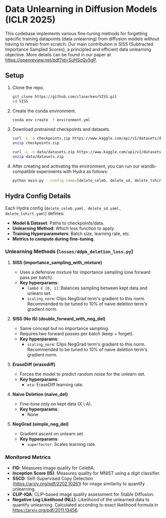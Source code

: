 # Data Unlearning in Diffusion Models (ICLR 2025)

This codebase implements various fine-tuning methods for forgetting specific training datapoints (data unlearning) from diffusion models without having to retrain from scratch. Our main contribution is SISS (Subtracted Importance Sampled Scores), a principled and efficient data unlearning objective. More details can be found in our paper at https://openreview.net/pdf?id=SuHScQv5gP.

## Setup

1. Clone the repo.
    ```sh
    git clone https://github.com/claserken/SISS.git
    cd SISS
    ```

2. Create the conda environment.
    ```sh
    conda env create -f environment.yml
    ```

3. Download pretrained checkpoints and datasets.
    ```sh
    curl -L -o checkpoints.zip https://www.kaggle.com/api/v1/datasets/download/kenhas/data-unlearning-in-diffusion-models-checkpoints
    unzip checkpoints.zip

    curl -L -o data/datasets.zip https://www.kaggle.com/api/v1/datasets/download/kenhas/data-unlearning-in-diffusion-models-datasets
    unzip data/datasets.zip
    ```

4. After creating and activating the environment, you can run our wandb-compatible experiments with Hydra as follows:
    ```sh
    python main.py --config-name=[delete_celeb, delete_sd, delete_tshirt]
    ```

## Hydra Config Details

Each Hydra config (``delete_celeb.yaml, delete_sd.yaml, delete_tshirt.yaml``) defines:
- **Model & Dataset**: Paths to checkpoints/data.
- **Unlearning Method**: Which loss function to apply.
- **Training Hyperparameters**: Batch size, learning rate, etc.
- **Metrics to compute during fine-tuning**.

### Unlearning Methods (``losses/ddpm_deletion_loss.py``)

1. **SISS (importance_sampling_with_mixture)**
   - Uses a defensive mixture for importance sampling (one forward pass per batch).
   - **Key hyperparams**:
     - `lambd ∈ [0, 1]`: Balances sampling between kept data and unlearn set.
     - `scaling_norm`: Clips NegGrad term's gradient to this norm. Recommended to be tuned to 10% of naive deletion term's gradient norm.

2. **SISS (No IS) (double_forward_with_neg_del)**
   - Same concept but no importance sampling.
   - Requires two forward passes per batch (keep + forget).
   - **Key hyperparams**:
     - `scaling_norm`: Clips NegGrad term's gradient to this norm. Recommended to be tuned to 10% of naive deletion term's gradient norm.

3. **EraseDiff (erasediff)**
   - Forces the model to predict random noise for the unlearn set.
   - **Key hyperparams**:
     - `eta`: EraseDiff learning rate.

4. **Naive Deletion (naive_del)**
   - Fine-tune only on kept data (X \ A).
   - **Key hyperparams**:
     - None

5. **NegGrad (simple_neg_del)**
   - Gradient ascent on unlearn set.
   - **Key hyperparams**:
     - `superfactor`: Scales learning rate.


### Monitored Metrics

- **FID**: Measures image quality for CelebA.
- **Inception Score (IS)**: Measures quality for MNIST using a digit classifier.
- **SSCD**: Self-Supervised Copy Detection (https://arxiv.org/pdf/2202.10261) for image similarity to quantify unlearning. 
- **CLIP-IQA**: CLIP-based image quality assessment for Stable Diffusion.
- **Negative Log Likelihood (NLL)**: Likelihood of the unlearned data to quantify unlearning. Calculated according to exact likelihood formula in https://arxiv.org/pdf/2011.13456.
